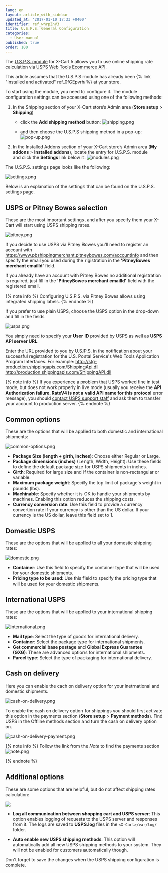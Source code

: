 ```yaml
---
lang: en
layout: article_with_sidebar
updated_at: '2017-01-10 17:33 +0400'
identifier: ref_whrpZnV3
title: U.S.P.S. General Configuration
categories:
  - User manual
published: true
order: 100
---
```



The [U.S.P.S. module](http://www.x-cart.com/extensions/addons/usps.html) for X-Cart 5 allows you to use online shipping rate calculation via [USPS Web Tools Ecommerce API](http://www.usps.com/webtools).

This article assumes that the U.S.P.S module has already been {% link "installed and activated" ref_0fGEpvrh %} at your store.

To start using the module, you need to configure it. The module configuration settings can be accessed using one of the following methods:

1. In the Shipping section of your X-Cart store’s Admin area (**Store setup** > **Shipping**)
   * click the **Add shipping method** button:
![shipping.png]({{site.baseurl}}/attachments/ref_whrpZnV3/shipping.png)

   * and then choose the U.S.P.S shipping method in a pop-up:
![pop-up.png]({{site.baseurl}}/attachments/ref_whrpZnV3/pop-up.png)

2. In the Installed Addons section of your X-Cart store’s Admin area (**My addons** > **Installed addons**), locate the entry for U.S.P.S. module and click the **Settings** link below it:
![modules.png]({{site.baseurl}}/attachments/ref_whrpZnV3/modules.png)


The U.S.P.S. settings page looks like the following:

![settings.png]({{site.baseurl}}/attachments/ref_whrpZnV3/settings.png)


Below is an explanation of the settings that can be found on the U.S.P.S. settings page.

## USPS or Pitney Bowes selection

These are the most important settings, and after you specify them your X-Cart will start using USPS shipping rates.

![pitney.png]({{site.baseurl}}/attachments/ref_whrpZnV3/pitney.png)

If you decide to use USPS via Pitney Bowes you'll need to register an account with https://www.pbshippingmerchant.pitneybowes.com/accountInfo and then specify the email you used during the rigistration in the **'PitneyBowes merchant emailId'** field. 

If you already have an account with Pitney Bowes no additional registration is required, just fill in the **'PitneyBowes merchant emailId'** field with the registered email.

{% note info %}
Configuring U.S.P.S. via Pitney Bowes allows using integrated shipping labels.
{% endnote %}

If you prefer to use plain USPS, choose the USPS option in the drop-down and fill in the fields

![usps.png]({{site.baseurl}}/attachments/ref_whrpZnV3/usps.png)

You simply need to specify your **User ID** provided by USPS as well as **USPS API server URL**. 

Enter the URL provided to you by U.S.P.S. in the notification about your successful registration for the U.S. Postal Service's Web Tools Application Program Interfaces. For example:
http://stg-production.shippingapis.com/ShippingApi.dll
http://production.shippingapis.com/ShippingAPI.dll

{% note info %}
If you experience a problem that USPS worked fine in test mode, but does not work properly in live mode (usually you receive the **API Authorization failure. RateV4 is not a valid API name for this protocol** error message), you should [contact USPS support staff](https://www.usps.com/help/contact-us.htm) and ask them to transfer your account to production server.
{% endnote %}

## Common options

These are the options that will be applied to both domestic and international shipments:

![common-options.png]({{site.baseurl}}/attachments/ref_whrpZnV3/common-options.png)


*   **Package Size (length + girth, inches)**: Choose either Regular or Large.
*   **Package dimensions (inches)** (Length, Width, Height): Use these fields to define the default package size for USPS shipments in inches.
*   **Girth**: Required for large size and if the container is non-rectangular or variable.
*   **Maximum package weight**: Specify the top limit of package's weight in pounds (lbs).
*   **Machinable**: Specify whether it is OK to handle your shipments by machines. Enabling this option reduces the shipping costs.
*   **Currency conversion rate**: Use this field to provide a currency convertion rate if your currency is other than the US dollar. If your currency is the US dollar, leave this field set to 1.

## Domestic USPS

These are the options that will be applied to all your domestic shipping rates:

![domestic.png]({{site.baseurl}}/attachments/ref_whrpZnV3/domestic.png)

*   **Container**: Use this field to specify the container type that will be used for your domestic shipments.
*   **Pricing type to be used**: Use this field to specify the pricing type that will be used for your domestic shipments.

## International USPS

These are the options that will be applied to your international shipping rates:

![international.png]({{site.baseurl}}/attachments/ref_whrpZnV3/international.png)

*   **Mail type**: Select the type of goods for international delivery.
*   **Container**: Select the package type for international shipments.
*   **Get commercial base postage** and **Global Express Guarantee (GXG)**: These are advanced options for international shipments.
*   **Parcel type**: Select the type of packaging for international delivery.

## Cash on delivery

Here you can enable the cach on delivery option for your inetrnational and domestic shipments.

![cash-on-delivery.png]({{site.baseurl}}/attachments/ref_whrpZnV3/cash-on-delivery.png)

To enable the cash on delivery option for shippings you should first activate this option in the payments section (**Store setup** > **Payment methods**). Find USPS in the Offline methods section and turn the cash on delivery option on.

![cash-on-delivery-payment.png]({{site.baseurl}}/attachments/ref_whrpZnV3/cash-on-delivery-payment.png)

{% note info %}
Follow the link from the _Note_ to find the payments section
![note.png]({{site.baseurl}}/attachments/ref_whrpZnV3/note.png)

{% endnote %}

## Additional options

These are some options that are helpful, but do not affect shipping rates calculation:

![]({{site.baseurl}}/attachments/8225090/8356034.png)

*   **Log all communication between shopping cart and USPS server**: This option enables logging of requests to the USPS server and responses from it. The logs are saved to **USPS.log** files in the `<X-Cart>/var/log/` folder.

*   **Auto enable new USPS shipping methods**: This option will automatically add all new USPS shipping methods to your system. They will not be enabled for customers automatically though.

Don't forget to save the changes when the USPS shipping configuration is complete.

